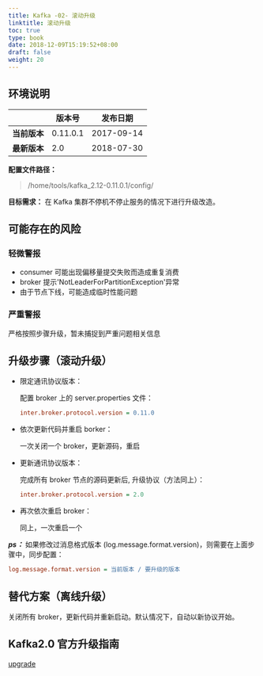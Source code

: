 ```yaml
---
title: Kafka -02- 滚动升级
linktitle: 滚动升级
toc: true
type: book
date: 2018-12-09T15:19:52+08:00
draft: false
weight: 20
---
```


## 环境说明

|              | 版本号   | 发布日期   |
| ------------ | -------- | ---------- |
| **当前版本** | 0.11.0.1 | 2017-09-14 |
| **最新版本** | 2.0      | 2018-07-30 |

**配置文件路径：**
> /home/tools/kafka_2.12-0.11.0.1/config/

**目标需求：** 在 Kafka 集群不停机不停止服务的情况下进行升级改造。

## 可能存在的风险

### 轻微警报

- consumer 可能出现偏移量提交失败而造成重复消费
- broker 提示'NotLeaderForPartitionException'异常
- 由于节点下线，可能造成临时性能问题

### 严重警报

严格按照步骤升级，暂未捕捉到严重问题相关信息

## 升级步骤（滚动升级）

- 限定通讯协议版本：

    配置 broker 上的 server.properties 文件：

    ```ini
    inter.broker.protocol.version = 0.11.0
    ```

- 依次更新代码并重启 borker：

    一次关闭一个 broker，更新源码，重启

- 更新通讯协议版本：

    完成所有 broker 节点的源码更新后, 升级协议（方法同上）：

    ```ini
    inter.broker.protocol.version = 2.0
    ```

- 再次依次重启 broker：

    同上，一次重启一个

**_ps：_** 如果修改过消息格式版本 (log.message.format.version)，则需要在上面步骤中，同步配置：

```ini
log.message.format.version = 当前版本 / 要升级的版本
```

## 替代方案（离线升级）

关闭所有 broker，更新代码并重新启动。默认情况下，自动以新协议开始。

## Kafka2.0 官方升级指南

[upgrade](https://kafka.apache.org/documentation/#upgrade)
